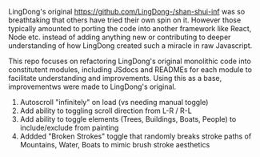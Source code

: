 LingDong's original https://github.com/LingDong-/shan-shui-inf was so breathtaking that others have tried their own spin on it. However those typically amounted to porting the code into another framework like React, Node etc. instead of adding anything new or contributing to deeper understanding of how LingDong created such a miracle in raw Javascript.

This repo focuses on refactoring LingDong's original monolithic code into constitutent modules, including JSdocs and READMEs for each module to facilitate understanding and improvements.
Using this as a base, improvementws were made to LingDong's original.

1. Autoscroll "infinitely" on load (vs needing manual toggle)
2. Add ability to toggling scroll direction from L-R / R-L 
3. Add ability to toggle elements (Trees, Buildings, Boats, People) to include/exclude from painting
4. Addded "Broken Strokes" toggle that randomly breaks stroke paths of Mountains, Water, Boats to mimic brush stroke aesthetics

